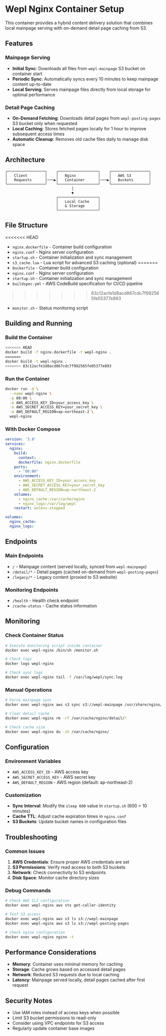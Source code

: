 # Wepl Nginx Container Setup

This container provides a hybrid content delivery solution that combines local mainpage serving with on-demand detail page caching from S3.

## Features

### Mainpage Serving
- **Initial Sync**: Downloads all files from `wepl-mainpage` S3 bucket on container start
- **Periodic Sync**: Automatically syncs every 10 minutes to keep mainpage content up-to-date
- **Local Serving**: Serves mainpage files directly from local storage for optimal performance

### Detail Page Caching
- **On-Demand Fetching**: Downloads detail pages from `wepl-posting-pages` S3 bucket only when requested
- **Local Caching**: Stores fetched pages locally for 1 hour to improve subsequent access times
- **Automatic Cleanup**: Removes old cache files daily to manage disk space

## Architecture

```
┌─────────────────┐    ┌──────────────────┐    ┌─────────────────┐
│   Client        │    │   Nginx          │    │   AWS S3        │
│   Requests      │───▶│   Container      │───▶│   Buckets       │
└─────────────────┘    └──────────────────┘    └─────────────────┘
                              │
                              ▼
                       ┌──────────────────┐
                       │   Local Cache    │
                       │   & Storage      │
                       └──────────────────┘
```

## File Structure

<<<<<<< HEAD
- `nginx.dockerfile` - Container build configuration
- `nginx.conf` - Nginx server configuration
- `startup.sh` - Container initialization and sync management
- `s3_cache.lua` - Lua script for advanced S3 caching (optional)
=======
- `Dockerfile` - Container build configuration
- `nginx.conf` - Nginx server configuration
- `startup.sh` - Container initialization and sync management
- `buildspec.yml` - AWS CodeBuild specification for CI/CD pipeline
>>>>>>> 83c12acfe1d8acd867cdc7f992565fe05377e893
- `monitor.sh` - Status monitoring script

## Building and Running

### Build the Container
```bash
<<<<<<< HEAD
docker build -f nginx.dockerfile -t wepl-nginx .
=======
docker build -t wepl-nginx .
>>>>>>> 83c12acfe1d8acd867cdc7f992565fe05377e893
```

### Run the Container
```bash
docker run -d \
  --name wepl-nginx \
  -p 80:80 \
  -e AWS_ACCESS_KEY_ID=your_access_key \
  -e AWS_SECRET_ACCESS_KEY=your_secret_key \
  -e AWS_DEFAULT_REGION=ap-northeast-2 \
  wepl-nginx
```

### With Docker Compose
```yaml
version: '3.8'
services:
  nginx:
    build:
      context: .
      dockerfile: nginx.dockerfile
    ports:
      - "80:80"
    environment:
      - AWS_ACCESS_KEY_ID=your_access_key
      - AWS_SECRET_ACCESS_KEY=your_secret_key
      - AWS_DEFAULT_REGION=ap-northeast-2
    volumes:
      - nginx_cache:/var/cache/nginx
      - nginx_logs:/var/log/wepl
    restart: unless-stopped

volumes:
  nginx_cache:
  nginx_logs:
```

## Endpoints

### Main Endpoints
- `/` - Mainpage content (served locally, synced from `wepl-mainpage`)
- `/detail/*` - Detail pages (cached on-demand from `wepl-posting-pages`)
- `/legacy/*` - Legacy content (proxied to S3 website)

### Monitoring Endpoints
- `/health` - Health check endpoint
- `/cache-status` - Cache status information

## Monitoring

### Check Container Status
```bash
# Execute monitoring script inside container
docker exec wepl-nginx /bin/sh /monitor.sh

# Check logs
docker logs wepl-nginx

# Check sync logs
docker exec wepl-nginx tail -f /var/log/wepl/sync.log
```

### Manual Operations
```bash
# Force mainpage sync
docker exec wepl-nginx aws s3 sync s3://wepl-mainpage /usr/share/nginx/html/mainpage --delete

# Clear detail cache
docker exec wepl-nginx rm -rf /var/cache/nginx/detail/*

# Check cache size
docker exec wepl-nginx du -sh /var/cache/nginx/
```

## Configuration

### Environment Variables
- `AWS_ACCESS_KEY_ID` - AWS access key
- `AWS_SECRET_ACCESS_KEY` - AWS secret key  
- `AWS_DEFAULT_REGION` - AWS region (default: ap-northeast-2)

### Customization
- **Sync Interval**: Modify the `sleep 600` value in `startup.sh` (600 = 10 minutes)
- **Cache TTL**: Adjust cache expiration times in `nginx.conf`
- **S3 Buckets**: Update bucket names in configuration files

## Troubleshooting

### Common Issues
1. **AWS Credentials**: Ensure proper AWS credentials are set
2. **S3 Permissions**: Verify read access to both S3 buckets
3. **Network**: Check connectivity to S3 endpoints
4. **Disk Space**: Monitor cache directory sizes

### Debug Commands
```bash
# Check AWS CLI configuration
docker exec wepl-nginx aws sts get-caller-identity

# Test S3 access
docker exec wepl-nginx aws s3 ls s3://wepl-mainpage
docker exec wepl-nginx aws s3 ls s3://wepl-posting-pages

# Check nginx configuration
docker exec wepl-nginx nginx -t
```

## Performance Considerations

- **Memory**: Container uses minimal memory for caching
- **Storage**: Cache grows based on accessed detail pages
- **Network**: Reduced S3 requests due to local caching
- **Latency**: Mainpage served locally, detail pages cached after first request

## Security Notes

- Use IAM roles instead of access keys when possible
- Limit S3 bucket permissions to read-only
- Consider using VPC endpoints for S3 access
- Regularly update container base images
